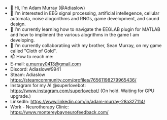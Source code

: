 - 👋 Hi, I’m Adam Murray (@Adiaslow)
- 👀 I’m interested in EEG signal processing, artificial intellegence, cellular automata, noise alogorithms and RNGs, game development, and sound design.
- 🌱 I’m currently learning how to navigate the EEGLAB plugin for MATLAB and how to impliment the various alogrithms in the game I am developing.
- 💞️ I’m currently collaboratiing with my brother, Sean Murray, on my game called "Cloth of Gold".
- 📫 How to reach me: 
- E-mail: a.murray0413@gmail.com
- Discord: Adiaslow#9941
- Steam: Adiaslow https://steamcommunity.com/profiles/76561198279965436/
- Instagram for my AI @superlovebot: https://www.instagram.com/superlovebot/ (On hold. Waiting for GPU upgrade.)
- LinkedIn: https://www.linkedin.com/in/adam-murray-28a327114/
- Work - Neurotherapy Clinic: https://www.montereybayneurofeedback.com/

<!---
Adiaslow/Adiaslow is a ✨ special ✨ repository because its `README.md` (this file) appears on your GitHub profile.
You can click the Preview link to take a look at your changes.
--->
